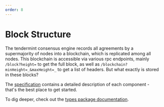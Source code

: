 ```yaml
---
order: 8
---
```


# Block Structure

The tendermint consensus engine records all agreements by a
supermajority of nodes into a blockchain, which is replicated among all
nodes. This blockchain is accessible via various rpc endpoints, mainly
`/block?height=` to get the full block, as well as
`/blockchain?minHeight=_&maxHeight=_` to get a list of headers. But what
exactly is stored in these blocks?

The [specification](https://github.com/tendermint/spec/blob/953523c3cb99fdb8c8f7a2d21e3a99094279e9de/spec/blockchain/blockchain.md) contains a detailed description of each component - that's the best place to get started.

To dig deeper, check out the [types package documentation](https://godoc.org/github.com/franono/tendermint/types).

